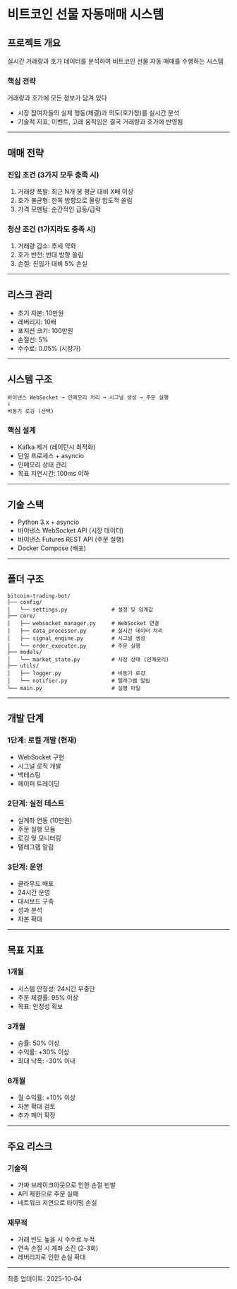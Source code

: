 # 비트코인 선물 자동매매 시스템

## 프로젝트 개요

실시간 거래량과 호가 데이터를 분석하여 비트코인 선물 자동 매매를 수행하는 시스템

### 핵심 전략

거래량과 호가에 모든 정보가 담겨 있다
- 시장 참여자들의 실제 행동(체결)과 의도(호가창)를 실시간 분석
- 기술적 지표, 이벤트, 고래 움직임은 결국 거래량과 호가에 반영됨

---

## 매매 전략

### 진입 조건 (3가지 모두 충족 시)

1. 거래량 폭발: 최근 N개 봉 평균 대비 X배 이상
2. 호가 불균형: 한쪽 방향으로 물량 압도적 쏠림
3. 가격 모멘텀: 순간적인 급등/급락

### 청산 조건 (1가지라도 충족 시)

1. 거래량 감소: 추세 약화
2. 호가 반전: 반대 방향 쏠림
3. 손절: 진입가 대비 5% 손실

---

## 리스크 관리

- 초기 자본: 10만원
- 레버리지: 10배
- 포지션 크기: 100만원
- 손절선: 5%
- 수수료: 0.05% (시장가)

---

## 시스템 구조
```
바이낸스 WebSocket → 인메모리 처리 → 시그널 생성 → 주문 실행
↓
비동기 로깅 (선택)
```

### 핵심 설계

- Kafka 제거 (레이턴시 최적화)
- 단일 프로세스 + asyncio
- 인메모리 상태 관리
- 목표 지연시간: 100ms 이하

---

## 기술 스택

- Python 3.x + asyncio
- 바이낸스 WebSocket API (시장 데이터)
- 바이낸스 Futures REST API (주문 실행)
- Docker Compose (배포)

---

## 폴더 구조
```
bitcoin-trading-bot/
├── config/
│   └── settings.py              # 설정 및 임계값
├── core/
│   ├── websocket_manager.py     # WebSocket 연결
│   ├── data_processor.py        # 실시간 데이터 처리
│   ├── signal_engine.py         # 시그널 생성
│   └── order_executor.py        # 주문 실행
├── models/
│   └── market_state.py          # 시장 상태 (인메모리)
├── utils/
│   ├── logger.py                # 비동기 로깅
│   └── notifier.py              # 텔레그램 알림
└── main.py                      # 실행 파일
```

---

## 개발 단계

### 1단계: 로컬 개발 (현재)

- WebSocket 구현
- 시그널 로직 개발
- 백테스팅
- 페이퍼 트레이딩

### 2단계: 실전 테스트

- 실계좌 연동 (10만원)
- 주문 실행 모듈
- 로깅 및 모니터링
- 텔레그램 알림

### 3단계: 운영

- 클라우드 배포
- 24시간 운영
- 대시보드 구축
- 성과 분석
- 자본 확대

---

## 목표 지표

### 1개월

- 시스템 안정성: 24시간 무중단
- 주문 체결률: 95% 이상
- 목표: 안정성 확보

### 3개월

- 승률: 50% 이상
- 수익률: +30% 이상
- 최대 낙폭: -30% 이내

### 6개월

- 월 수익률: +10% 이상
- 자본 확대 검토
- 추가 페어 확장

---

## 주요 리스크

### 기술적

- 가짜 브레이크아웃으로 인한 손절 빈발
- API 제한으로 주문 실패
- 네트워크 지연으로 타이밍 손실

### 재무적

- 거래 빈도 높을 시 수수료 누적
- 연속 손절 시 계좌 소진 (2-3회)
- 레버리지로 인한 손실 확대

---

최종 업데이트: 2025-10-04
